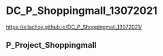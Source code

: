 # DC_P_Shoppingmall_13072021

https://ellachoy.github.io/DC_P_Shoppingmall_13072021/
## P_Project_Shoppingmall 
